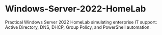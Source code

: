 # Windows-Server-2022-HomeLab
Practical Windows Server 2022 HomeLab simulating enterprise IT support: Active Directory, DNS, DHCP, Group Policy, and PowerShell automation.
